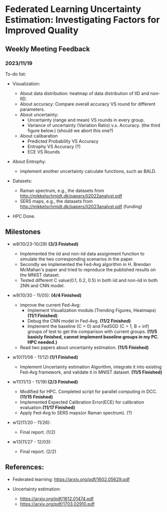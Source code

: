 # Federated Learning Uncertainty Estimation: Investigating Factors for Improved Quality

## Weekly Meeting Feedback
### 2023/11/19
To-do list:
- Visualization:
  - About data distribution: heatmap of data distribution of IID and non-IID.
  - About accuracy: Compare overall accuracy VS round for different parameters.
  - About uncertainty: 
    - Uncertainty (range and mean) VS rounds in every group.
    - Variance of uncertainty (Variation Ratio) v.s. Accuracy. (the third figure below.) (should we abort this one?)
  - About calibaration
    - Predicted Probability VS Accuracy 
    - Entrophy VS Accuracy (?)
    - ECE VS Rounds

- About Entrophy:
  - implement another uncertainty calculate functions, such as BALD.

- Datasets:
  - Raman spectrum, e.g., the datasets from http://mikkelschmidt.dk/papers/li2022analyst.pdf
  - SERS maps, e.g., the datasets from http://mikkelschmidt.dk/papers/li2023analyst.pdf (funding)

- HPC
  Done.

## Milestones

- w8(10/23-10/29) **(3/3 Finished)**
  - Implemented the iid and non-iid data assignment function to simulate the two corresponding scenarios in the paper.
  - Secondly we implemented the Fed-Avg algorithm in H. Brendan McMahan's paper and tried to reproduce the published results on the MNIST dataset.
  - Tested different C value(0.1, 0.2, 0.5) in both iid and non-iid in both 2NN and CNN model.

- w9(10/30 - 11/05): **(4/4 Finished)**
    - improve the current Fed-Avg:
      - Implement Visualization module.(Trending Figures, Heatmaps) **(11/1 Finished)**
      - Debug the CNN model in Fed-Avg. **(11/2 Finished)**
      - Implement the baseline (C = 0) and FedSGD (C = 1, B = inf) groups of test to get the comparison with current groups. **(11/5 basicly finished, cannot implement baseline groups in my PC. HPC needed.)**
    - Read two papers about uncertainty estimation. **(11/5 Finished)**

- w10(11/06 - 11/12):**(1/1 Finished)**
    - Implement Uncertainty estimation Algorithm, integrate it into existing Fed-Avg framework, and validate it in MNIST dataset. **(11/5 Finished)** 


- w11(11/13 - 11/19):**(2/3 Finished)**
    - Modified for HPC. Completed script for parallel computing in DCC. **(11/15 Finished)**
    - Implemented Expected Calibration Error(ECE) for calibration evaluation.**(11/17 Finished)**
    - Apply Fed-Avg to SERS maps(or Raman spectrum). (?)

- w12(11/20 - 11/26):
    - Final report. (1/2)

- w13(11/27 - 12/03):
    - Final report. (2/2) 

## References:
- Federated learning: https://arxiv.org/pdf/1602.05629.pdf

- Uncertainty estimation: 
  - https://arxiv.org/pdf/1612.01474.pdf
  - https://arxiv.org/pdf/1703.02910.pdf 

